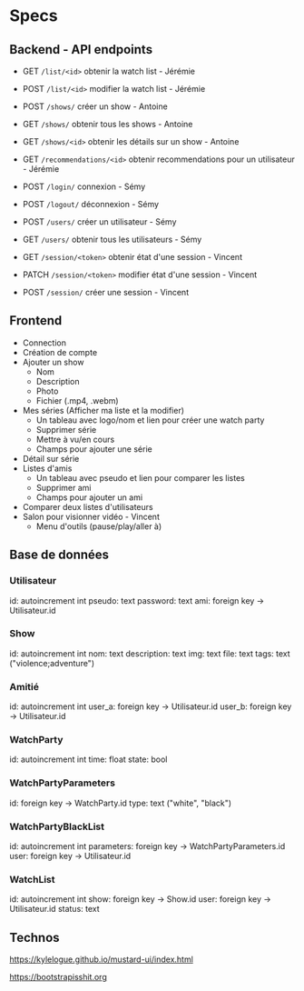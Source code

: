 # Specs

## Backend - API endpoints

- GET  `/list/<id>`  obtenir la watch list  - Jérémie
- POST `/list/<id>`  modifier la watch list - Jérémie

- POST `/shows/`     créer un show                    - Antoine
- GET  `/shows/`     obtenir tous les shows           - Antoine
- GET  `/shows/<id>` obtenir les détails sur un show  - Antoine

- GET  `/recommendations/<id>` obtenir recommendations pour un utilisateur - Jérémie

- POST `/login/`     connexion                         - Sémy
- POST `/logout/`    déconnexion                       - Sémy

- POST `/users/`     créer un utilisateur              - Sémy
- GET  `/users/`     obtenir tous les utilisateurs     - Sémy

- GET   `/session/<token>` obtenir état d'une session  - Vincent
- PATCH `/session/<token>` modifier état d'une session - Vincent
- POST  `/session/`        créer une session           - Vincent

## Frontend

- Connection
- Création de compte
- Ajouter un show
	- Nom
	- Description
	- Photo
	- Fichier (.mp4, .webm)
- Mes séries (Afficher ma liste et la modifier)
	- Un tableau avec logo/nom et lien pour créer une watch party
	- Supprimer série
	- Mettre à vu/en cours
	- Champs pour ajouter une série
- Détail sur série
- Listes d'amis
	- Un tableau avec pseudo et lien pour comparer les listes
	- Supprimer ami
	- Champs pour ajouter un ami
- Comparer deux listes d'utilisateurs
- Salon pour visionner vidéo                                          - Vincent
	- Menu d'outils (pause/play/aller à)
	
## Base de données

### Utilisateur

id: autoincrement int
pseudo: text
password: text
ami: foreign key -> Utilisateur.id

### Show

id: autoincrement int
nom: text
description: text
img: text
file: text
tags: text ("violence;adventure")

### Amitié

id: autoincrement int
user_a: foreign key -> Utilisateur.id
user_b: foreign key -> Utilisateur.id

### WatchParty

id: autoincrement int
time: float
state: bool

### WatchPartyParameters

id: foreign key -> WatchParty.id
type: text ("white", "black")

### WatchPartyBlackList

id: autoincrement int
parameters: foreign key -> WatchPartyParameters.id
user: foreign key -> Utilisateur.id

### WatchList

id: autoincrement int
show: foreign key -> Show.id
user: foreign key -> Utilisateur.id
status: text

## Technos

https://kylelogue.github.io/mustard-ui/index.html

https://bootstrapisshit.org
